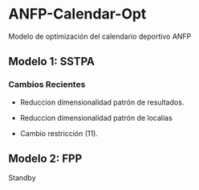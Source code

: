 # ANFP-Calendar-Opt
Modelo de optimización del calendario deportivo ANFP

## Modelo 1: SSTPA

### Cambios Recientes

- Reduccion dimensionalidad patrón de resultados.

- Reduccion dimensionalidad patrón de localías

- Cambio restricción (11).

## Modelo 2: FPP

Standby


